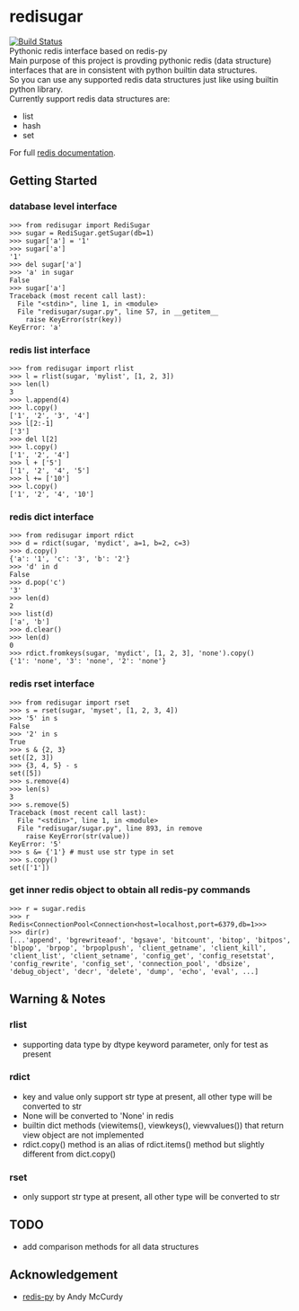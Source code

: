 redisugar
==========
[![Build Status](https://travis-ci.com/pengmeng/redisugar.svg?token=ns6e33dpnP1KMQ4NmfpJ&branch=master)](https://travis-ci.com/pengmeng/redisugar)  
Pythonic redis interface based on redis-py  
Main purpose of this project is provding pythonic redis (data structure) interfaces that are in consistent with python builtin data structures.  
So you can use any supported redis data structures just like using builtin python library.  
Currently support redis data structures are:  

 - list
 - hash
 - set
 
For full [redis documentation](http://redis.io/documentation).

Getting Started
---------------
### database level interface
```
>>> from redisugar import RediSugar
>>> sugar = RediSugar.getSugar(db=1)
>>> sugar['a'] = '1'
>>> sugar['a']
'1'
>>> del sugar['a']
>>> 'a' in sugar
False
>>> sugar['a']
Traceback (most recent call last):
  File "<stdin>", line 1, in <module>
  File "redisugar/sugar.py", line 57, in __getitem__
    raise KeyError(str(key))
KeyError: 'a'
```

### redis list interface
```
>>> from redisugar import rlist
>>> l = rlist(sugar, 'mylist', [1, 2, 3])
>>> len(l)
3
>>> l.append(4)
>>> l.copy()
['1', '2', '3', '4']
>>> l[2:-1]
['3']
>>> del l[2]
>>> l.copy()
['1', '2', '4']
>>> l + ['5']
['1', '2', '4', '5']
>>> l += ['10']
>>> l.copy()
['1', '2', '4', '10']
```

### redis dict interface
```
>>> from redisugar import rdict
>>> d = rdict(sugar, 'mydict', a=1, b=2, c=3)
>>> d.copy()
{'a': '1', 'c': '3', 'b': '2'}
>>> 'd' in d
False
>>> d.pop('c')
'3'
>>> len(d)
2
>>> list(d)
['a', 'b']
>>> d.clear()
>>> len(d)
0
>>> rdict.fromkeys(sugar, 'mydict', [1, 2, 3], 'none').copy()
{'1': 'none', '3': 'none', '2': 'none'}
```

### redis rset interface
```
>>> from redisugar import rset
>>> s = rset(sugar, 'myset', [1, 2, 3, 4])
>>> '5' in s
False
>>> '2' in s
True
>>> s & {2, 3}
set([2, 3])
>>> {3, 4, 5} - s
set([5])
>>> s.remove(4)
>>> len(s)
3
>>> s.remove(5)
Traceback (most recent call last):
  File "<stdin>", line 1, in <module>
  File "redisugar/sugar.py", line 893, in remove
    raise KeyError(str(value))
KeyError: '5'
>>> s &= {'1'} # must use str type in set
>>> s.copy()
set(['1'])
```

### get inner redis object to obtain all redis-py commands
```
>>> r = sugar.redis
>>> r
Redis<ConnectionPool<Connection<host=localhost,port=6379,db=1>>>
>>> dir(r)
[...'append', 'bgrewriteaof', 'bgsave', 'bitcount', 'bitop', 'bitpos',
'blpop', 'brpop', 'brpoplpush', 'client_getname', 'client_kill',
'client_list', 'client_setname', 'config_get', 'config_resetstat',
'config_rewrite', 'config_set', 'connection_pool', 'dbsize',
'debug_object', 'decr', 'delete', 'dump', 'echo', 'eval', ...]
```


Warning & Notes
---------------
### rlist
 - supporting data type by dtype keyword parameter, only for test as present

### rdict
 - key and value only support str type at present, all other type will be converted to str
 - None will be converted to 'None' in redis
 - builtin dict methods (viewitems(), viewkeys(), viewvalues()) that return view object are not implemented
 - rdict.copy() method is an alias of rdict.items() method but slightly different from dict.copy()
 
### rset
 - only support str type at present, all other type will be converted to str


TODO
----
 - add comparison methods for all data structures

Acknowledgement
---------------
 - [redis-py](https://github.com/andymccurdy/redis-py) by Andy McCurdy  